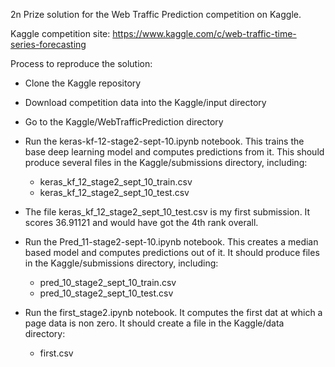 2n Prize solution for the Web Traffic Prediction competition on Kaggle.

Kaggle competition site: https://www.kaggle.com/c/web-traffic-time-series-forecasting

Process to reproduce the solution:

* Clone the Kaggle repository

* Download competition data into the Kaggle/input directory

* Go to the Kaggle/WebTrafficPrediction directory

* Run the keras-kf-12-stage2-sept-10.ipynb notebook.  This trains the base deep learning model and computes predictions from it. This should produce several files in the Kaggle/submissions directory, including:
     * keras_kf_12_stage2_sept_10_train.csv
     * keras_kf_12_stage2_sept_10_test.csv
      
* The file keras_kf_12_stage2_sept_10_test.csv is my first submission.  It scores 36.91121 and would have got the 4th rank overall.

* Run the Pred_11-stage2-sept-10.ipynb notebook.  This creates a median based model and computes predictions out of it.  It should produce files in the Kaggle/submissions directory, including:
    * pred_10_stage2_sept_10_train.csv
    * pred_10_stage2_sept_10_test.csv

* Run the first_stage2.ipynb notebook.  It computes the first dat at which a page data is non zero. It should create a file in the Kaggle/data directory:
    * first.csv
    
